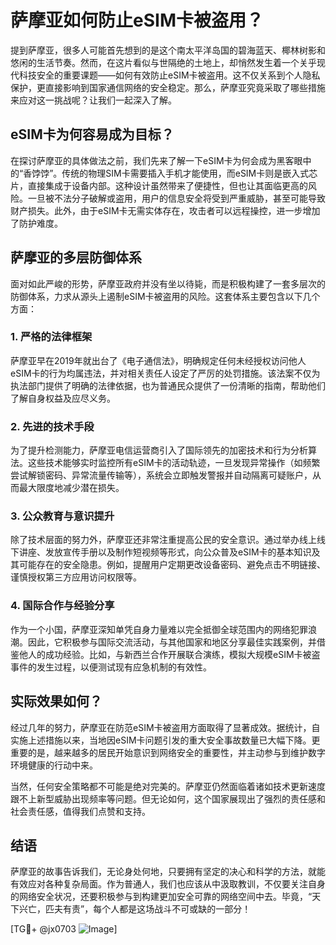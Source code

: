 # 萨摩亚如何防止eSIM卡被盗用？

提到萨摩亚，很多人可能首先想到的是这个南太平洋岛国的碧海蓝天、椰林树影和悠闲的生活节奏。然而，在这片看似与世隔绝的土地上，却悄然发生着一个关乎现代科技安全的重要课题——如何有效防止eSIM卡被盗用。这不仅关系到个人隐私保护，更直接影响到国家通信网络的安全稳定。那么，萨摩亚究竟采取了哪些措施来应对这一挑战呢？让我们一起深入了解。

## eSIM卡为何容易成为目标？

在探讨萨摩亚的具体做法之前，我们先来了解一下eSIM卡为何会成为黑客眼中的“香饽饽”。传统的物理SIM卡需要插入手机才能使用，而eSIM卡则是嵌入式芯片，直接集成于设备内部。这种设计虽然带来了便捷性，但也让其面临更高的风险。一旦被不法分子破解或盗用，用户的信息安全将受到严重威胁，甚至可能导致财产损失。此外，由于eSIM卡无需实体存在，攻击者可以远程操控，进一步增加了防护难度。

## 萨摩亚的多层防御体系

面对如此严峻的形势，萨摩亚政府并没有坐以待毙，而是积极构建了一套多层次的防御体系，力求从源头上遏制eSIM卡被盗用的风险。这套体系主要包含以下几个方面：

### 1. **严格的法律框架**

萨摩亚早在2019年就出台了《电子通信法》，明确规定任何未经授权访问他人eSIM卡的行为均属违法，并对相关责任人设定了严厉的处罚措施。该法案不仅为执法部门提供了明确的法律依据，也为普通民众提供了一份清晰的指南，帮助他们了解自身权益及应尽义务。

### 2. **先进的技术手段**

为了提升检测能力，萨摩亚电信运营商引入了国际领先的加密技术和行为分析算法。这些技术能够实时监控所有eSIM卡的活动轨迹，一旦发现异常操作（如频繁尝试解锁密码、异常流量传输等），系统会立即触发警报并自动隔离可疑账户，从而最大限度地减少潜在损失。

### 3. **公众教育与意识提升**

除了技术层面的努力外，萨摩亚还非常注重提高公民的安全意识。通过举办线上线下讲座、发放宣传手册以及制作短视频等形式，向公众普及eSIM卡的基本知识及其可能存在的安全隐患。例如，提醒用户定期更改设备密码、避免点击不明链接、谨慎授权第三方应用访问权限等。

### 4. **国际合作与经验分享**

作为一个小国，萨摩亚深知单凭自身力量难以完全抵御全球范围内的网络犯罪浪潮。因此，它积极参与国际交流活动，与其他国家和地区分享最佳实践案例，并借鉴他人的成功经验。比如，与新西兰合作开展联合演练，模拟大规模eSIM卡被盗事件的发生过程，以便测试现有应急机制的有效性。

## 实际效果如何？

经过几年的努力，萨摩亚在防范eSIM卡被盗用方面取得了显著成效。据统计，自实施上述措施以来，当地因eSIM卡问题引发的重大安全事故数量已大幅下降。更重要的是，越来越多的居民开始意识到网络安全的重要性，并主动参与到维护数字环境健康的行动中来。

当然，任何安全策略都不可能是绝对完美的。萨摩亚仍然面临着诸如技术更新速度跟不上新型威胁出现频率等问题。但无论如何，这个国家展现出了强烈的责任感和社会责任感，值得我们点赞和支持。

## 结语

萨摩亚的故事告诉我们，无论身处何地，只要拥有坚定的决心和科学的方法，就能有效应对各种复杂局面。作为普通人，我们也应该从中汲取教训，不仅要关注自身的网络安全状况，还要积极参与到构建更加安全可靠的网络空间中去。毕竟，“天下兴亡，匹夫有责”，每个人都是这场战斗不可或缺的一部分！

[TG💪+ @jx0703 ![Image](https://github.com/user-attachments/assets/dbca1d08-cadb-493c-b0ec-ad6f7a83f270)]
